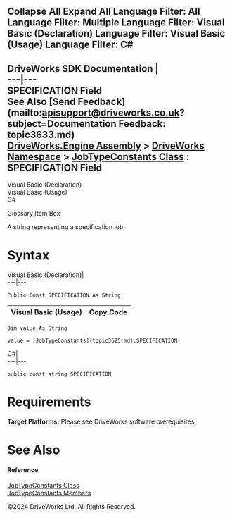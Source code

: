        

 Collapse All Expand All  Language Filter: All  Language Filter: Multiple  Language Filter: Visual Basic (Declaration) Language Filter: Visual Basic (Usage) Language Filter: C#  
---  
DriveWorks SDK Documentation  |   
---|---  
SPECIFICATION Field   
See Also [Send Feedback](mailto:apisupport@driveworks.co.uk?subject=Documentation Feedback: topic3633.md)  
[DriveWorks.Engine Assembly](topic2156.md) > [DriveWorks Namespace](topic2159.md) > [JobTypeConstants Class](topic3625.md) : SPECIFICATION Field  
---  
  
Visual Basic (Declaration)    
Visual Basic (Usage)    
C# 

Glossary Item Box

A string representing a specification job. 

# Syntax

Visual Basic (Declaration)|   
---|---  
      
    
    Public Const SPECIFICATION As String  
  
Visual Basic (Usage)| Copy Code  
---|---  
      
    
    Dim value As String
     
    value = [JobTypeConstants](topic3625.md).SPECIFICATION  
  
C#|   
---|---  
      
    
    public const string SPECIFICATION  
  
# Requirements

**Target Platforms:** Please see DriveWorks software prerequisites.

# See Also

#### Reference

[JobTypeConstants Class](topic3625.md)   
[JobTypeConstants Members](topic3626.md)

©2024 DriveWorks Ltd. All Rights Reserved.
